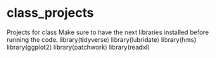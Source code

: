 # class_projects
Projects for class
Make sure to have the next libraries installed before running the code. 
library(tidyverse)
library(lubridate)
library(hms)
library(ggplot2)
library(patchwork) 
library(readxl)

